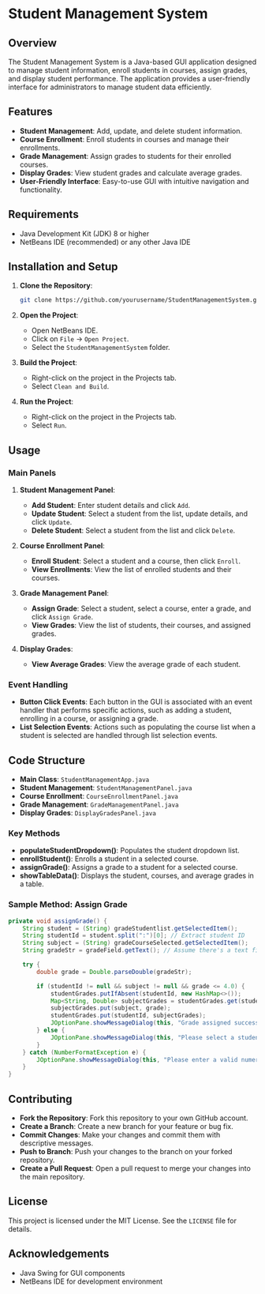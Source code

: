 # Student Management System

## Overview

The Student Management System is a Java-based GUI application designed to manage student information, enroll students in courses, assign grades, and display student performance. The application provides a user-friendly interface for administrators to manage student data efficiently.

## Features

- **Student Management**: Add, update, and delete student information.
- **Course Enrollment**: Enroll students in courses and manage their enrollments.
- **Grade Management**: Assign grades to students for their enrolled courses.
- **Display Grades**: View student grades and calculate average grades.
- **User-Friendly Interface**: Easy-to-use GUI with intuitive navigation and functionality.

## Requirements

- Java Development Kit (JDK) 8 or higher
- NetBeans IDE (recommended) or any other Java IDE

## Installation and Setup

1. **Clone the Repository**: 
   ```sh
   git clone https://github.com/yourusername/StudentManagementSystem.git
   ```

2. **Open the Project**:
   - Open NetBeans IDE.
   - Click on `File` -> `Open Project`.
   - Select the `StudentManagementSystem` folder.

3. **Build the Project**:
   - Right-click on the project in the Projects tab.
   - Select `Clean and Build`.

4. **Run the Project**:
   - Right-click on the project in the Projects tab.
   - Select `Run`.

## Usage

### Main Panels

1. **Student Management Panel**:
   - **Add Student**: Enter student details and click `Add`.
   - **Update Student**: Select a student from the list, update details, and click `Update`.
   - **Delete Student**: Select a student from the list and click `Delete`.

2. **Course Enrollment Panel**:
   - **Enroll Student**: Select a student and a course, then click `Enroll`.
   - **View Enrollments**: View the list of enrolled students and their courses.

3. **Grade Management Panel**:
   - **Assign Grade**: Select a student, select a course, enter a grade, and click `Assign Grade`.
   - **View Grades**: View the list of students, their courses, and assigned grades.

4. **Display Grades**:
   - **View Average Grades**: View the average grade of each student.

### Event Handling

- **Button Click Events**: Each button in the GUI is associated with an event handler that performs specific actions, such as adding a student, enrolling in a course, or assigning a grade.
- **List Selection Events**: Actions such as populating the course list when a student is selected are handled through list selection events.

## Code Structure

- **Main Class**: `StudentManagementApp.java`
- **Student Management**: `StudentManagementPanel.java`
- **Course Enrollment**: `CourseEnrollmentPanel.java`
- **Grade Management**: `GradeManagementPanel.java`
- **Display Grades**: `DisplayGradesPanel.java`

### Key Methods

- **populateStudentDropdown()**: Populates the student dropdown list.
- **enrollStudent()**: Enrolls a student in a selected course.
- **assignGrade()**: Assigns a grade to a student for a selected course.
- **showTableData()**: Displays the student, courses, and average grades in a table.

### Sample Method: Assign Grade

```java
private void assignGrade() {
    String student = (String) gradeStudentlist.getSelectedItem();
    String studentId = student.split(":")[0]; // Extract student ID
    String subject = (String) gradeCourseSelected.getSelectedItem();
    String gradeStr = gradeField.getText(); // Assume there's a text field for the grade

    try {
        double grade = Double.parseDouble(gradeStr);

        if (studentId != null && subject != null && grade <= 4.0) {
            studentGrades.putIfAbsent(studentId, new HashMap<>());
            Map<String, Double> subjectGrades = studentGrades.get(studentId);
            subjectGrades.put(subject, grade);
            studentGrades.put(studentId, subjectGrades);
            JOptionPane.showMessageDialog(this, "Grade assigned successfully!");
        } else {
            JOptionPane.showMessageDialog(this, "Please select a student, subject and enter a valid grade (<= 4).");
        }
    } catch (NumberFormatException e) {
        JOptionPane.showMessageDialog(this, "Please enter a valid numerical grade.");
    }
}
```

## Contributing

- **Fork the Repository**: Fork this repository to your own GitHub account.
- **Create a Branch**: Create a new branch for your feature or bug fix.
- **Commit Changes**: Make your changes and commit them with descriptive messages.
- **Push to Branch**: Push your changes to the branch on your forked repository.
- **Create a Pull Request**: Open a pull request to merge your changes into the main repository.

## License

This project is licensed under the MIT License. See the `LICENSE` file for details.

## Acknowledgements

- Java Swing for GUI components
- NetBeans IDE for development environment
